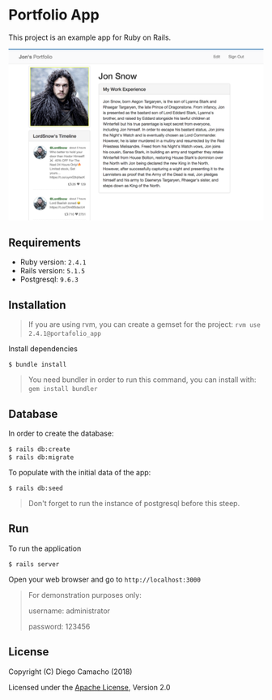 Portfolio App
=============

This project is an example app for Ruby on Rails.

![homepage](/public/homepage.png "homepage")

## Requirements

- Ruby version: `2.4.1`
- Rails version: `5.1.5`
- Postgresql: `9.6.3`

## Installation

> If you are using rvm, you can create a gemset for the project:
> `rvm use 2.4.1@portafolio_app`

Install dependencies
```
$ bundle install
```
> You need bundler in order to run this command, you can install with: `gem install bundler`

## Database

In order to create the database:
```
$ rails db:create
$ rails db:migrate
```

To populate with the initial data of the app:
```
$ rails db:seed
```

> Don't forget to run the instance of postgresql before this steep.


## Run

To run the application

```
$ rails server
```

Open your web browser and go to `http://localhost:3000`

> For demonstration purposes only:
>
> username: administrator
>
> password: 123456

## License

Copyright (C) Diego Camacho (2018)

Licensed under the [Apache License](http://www.apache.org/licenses/LICENSE-2.0), Version 2.0
